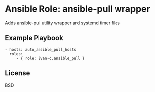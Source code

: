 Ansible Role: ansible-pull wrapper
=========
Adds ansible-pull utility wrapper and systemd timer files


Example Playbook
----------------
    - hosts: auto_ansible_pull_hosts
      roles:
         - { role: ivan-c.ansible_pull }

License
-------
BSD

